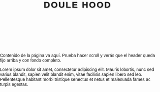 <!DOCTYPE html>
<html lang="es">
<head>
  <meta charset="UTF-8" />
  <title>DOULE HOOD</title>
  <!-- Font Awesome -->
  <link
    rel="stylesheet"
    href="https://cdnjs.cloudflare.com/ajax/libs/font-awesome/6.4.0/css/all.min.css"
    crossorigin="anonymous"
    referrerpolicy="no-referrer"
  />
  <style>
    /* Quitar margen y padding a todo el body y html */
    html, body {
      margin: 0;
      padding: 0;
      height: 100%;
      font-family: Arial, sans-serif;
    }

    header {
      width: 100%; /* que abarque todo el ancho */
      background: linear-gradient(90deg, #ff7e5f, #feb47b);
      color: white;
      display: flex;
      align-items: center;
      padding: 15px 30px;
      gap: 15px;
      box-shadow: 0 4px 6px rgba(0,0,0,0.3);
      position: fixed; /* para que quede fijo arriba al hacer scroll */
      top: 0;
      left: 0;
      z-index: 1000; /* para que esté arriba de todo */
    }

    header i {
      font-size: 28px;
      color: #fffacd;
    }

    header h1 {
      margin: 0;
      font-size: 28px;
      letter-spacing: 3px;
      font-weight: 700;
      text-transform: uppercase;
      text-shadow: 1px 1px 2px rgba(0,0,0,0.5);
    }

    /* Para que el contenido no quede oculto debajo del header fijo */
    main {
      padding-top: 70px; /* un poco más que la altura del header */
    }
  </style>
</head>
<body>
  <header>
    <i class="fas fa-mask"></i>
    <h1>DOULE HOOD</h1>
  </header>

  <main>
    <p>Contenido de la página va aquí. Prueba hacer scroll y verás que el header queda fijo arriba y con fondo completo.</p>
    <p>Lorem ipsum dolor sit amet, consectetur adipiscing elit. Mauris lobortis, nunc sed varius blandit, sapien velit blandit enim, vitae facilisis sapien libero sed leo. Pellentesque habitant morbi tristique senectus et netus et malesuada fames ac turpis egestas.</p>
    <p style="height: 1500px;"></p> <!-- espacio para scroll -->
  </main>
</body>
</html>
